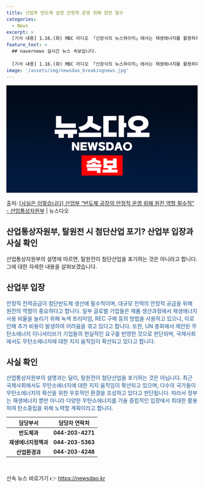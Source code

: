```yaml
---
title: 산업부 반도체 공장 안정적 운영 위해 원전 필수
categories:
  - News
excerpt: >
  [기사 내용] 1.16.(화) MBC 라디오 「신장식의 뉴스하이킥」에서는 재생에너지를 활용하여 첨단반도체를 …
feature_text: >
  ## navernews 실시간 뉴스 속보입니다.

  [기사 내용] 1.16.(화) MBC 라디오 「신장식의 뉴스하이킥」에서는 재생에너지를 활용하여 첨단반도체를 …
image: '/assets/img/newsdao_breakingnews.jpg'
---
```


![뉴스다오 속보](/assets/img/newsdao_breakingnews.jpg)

<p>출처: <a href="https://newsdao.kr/3035" rel="dofollow">[사실은 이렇습니다] 산업부 “반도체 공장의 안정적 운영 위해 원전 역할 필수적” - 산업통상자원부</a> | 뉴스다오</p>

<h2>산업통상자원부, 탈원전 시 첨단산업 포기? 산업부 입장과 사실 확인</h2>
<p data-ke-size="size16">산업통상자원부의 설명에 따르면, 탈원전이 첨단산업을 포기하는 것은 아니라고 합니다. 그에 대한 자세한 내용을 살펴보겠습니다.</p>

<h2>산업부 입장</h2>
<p><span style="color: #1a5490;">안정적 전력공급이 첨단반도체 생산에 필수적이며, 대규모 전력의 안정적 공급을 위해 원전의 역할이 중요하다고 합니다. 일부 글로벌 기업들은 제품 생산과정에서 재생에너지 사용 비율을 늘리기 위해 녹색 프리미엄, REC 구매 등의 방법을 사용하고 있으나, 이로 인해 추가 비용이 발생하여 어려움을 겪고 있다고 합니다. 또한, UN 총회에서 제안된 무탄소에너지 이니셔티브가 기업들의 현실적인 요구를 반영한 것으로 판단되며, 국제사회에서도 무탄소에너지에 대한 지지 움직임이 확산되고 있다고 합니다.</span></p>

<h2>사실 확인</h2>
<p><span style="color: #1a5490;">산업통상자원부의 설명과는 달리, 탈원전이 첨단산업을 포기하는 것은 아닙니다. 최근 국제사회에서도 무탄소에너지에 대한 지지 움직임이 확산되고 있으며, 다수의 국가들이 무탄소에너지의 확산을 위한 우호적인 환경을 조성하고 있다고 판단됩니다. 따라서 정부는 재생에너지 뿐만 아니라 다양한 무탄소에너지를 기술 중립적인 입장에서 최대한 활용하여 탄소중립을 위해 노력할 계획이라고 합니다.</span></p>

<table>
	<thead>
		<tr>
			<th style="text-align: center;">담당부서</th>
			<th style="text-align: center;">담당자 연락처</th>
		</tr>
	</thead>
	<tbody>
		<tr>
			<td style="text-align: center;"><b>반도체과</b></td>
			<td style="text-align: center;"><b>044-203-4271</b></td>
		</tr>
		<tr>
			<td style="text-align: center;"><b>재생에너지정책과</b></td>
			<td style="text-align: center;"><b>044-203-5363</b></td>
		</tr>
		<tr>
			<td style="text-align: center;"><b>산업환경과</b></td>
			<td style="text-align: center;"><b>044-203-4248</b></td>
		</tr>
	</tbody>
</table>

<p data-ke-size="size16">&nbsp;</p> 

신속 뉴스 바로가기 👉 <a href="https://newsdao.kr" rel="dofollow">https://newsdao.kr</a>



